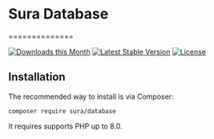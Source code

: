 # Sura Database
==============

[![Downloads this Month](https://img.shields.io/packagist/dm/sura/database.svg)](https://packagist.org/packages/sura/database)
[![Latest Stable Version](https://poser.pugx.org/sura/database/v/stable)](https://github.com/sura/database/releases)
[![License](https://poser.pugx.org/sura/database/license)](https://github.com/sura/database/blob/master/license.md)

Installation
------------

The recommended way to install is via Composer:

```
composer require sura/database
```

It requires supports PHP up to 8.0.
